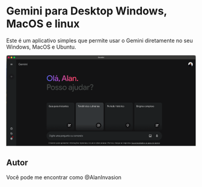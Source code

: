 # Gemini para Desktop Windows, MacOS e linux

Este é um aplicativo simples que permite usar o Gemini diretamente no seu Windows, MacOS e Ubuntu.


<p align="center">
  <img src="./images/Captura.png" width="700">
</p>


## Autor

Você pode me encontrar como @AlanInvasion
